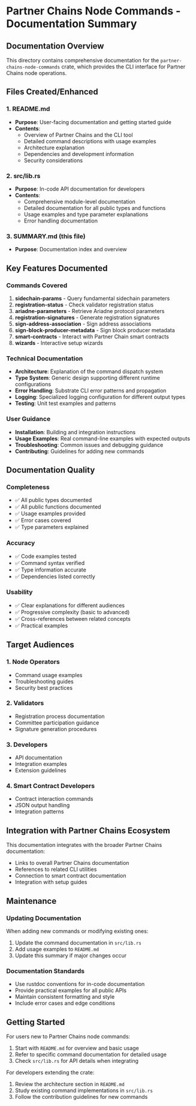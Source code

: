 # Partner Chains Node Commands - Documentation Summary

## Documentation Overview

This directory contains comprehensive documentation for the `partner-chains-node-commands` crate, which provides the CLI interface for Partner Chains node operations.

## Files Created/Enhanced

### 1. README.md
- **Purpose**: User-facing documentation and getting started guide
- **Contents**: 
  - Overview of Partner Chains and the CLI tool
  - Detailed command descriptions with usage examples
  - Architecture explanation
  - Dependencies and development information
  - Security considerations

### 2. src/lib.rs
- **Purpose**: In-code API documentation for developers
- **Contents**:
  - Comprehensive module-level documentation
  - Detailed documentation for all public types and functions
  - Usage examples and type parameter explanations
  - Error handling documentation

### 3. SUMMARY.md (this file)
- **Purpose**: Documentation index and overview

## Key Features Documented

### Commands Covered
1. **sidechain-params** - Query fundamental sidechain parameters
2. **registration-status** - Check validator registration status
3. **ariadne-parameters** - Retrieve Ariadne protocol parameters
4. **registration-signatures** - Generate registration signatures
5. **sign-address-association** - Sign address associations
6. **sign-block-producer-metadata** - Sign block producer metadata
7. **smart-contracts** - Interact with Partner Chain smart contracts
8. **wizards** - Interactive setup wizards

### Technical Documentation
- **Architecture**: Explanation of the command dispatch system
- **Type System**: Generic design supporting different runtime configurations
- **Error Handling**: Substrate CLI error patterns and propagation
- **Logging**: Specialized logging configuration for different output types
- **Testing**: Unit test examples and patterns

### User Guidance
- **Installation**: Building and integration instructions
- **Usage Examples**: Real command-line examples with expected outputs
- **Troubleshooting**: Common issues and debugging guidance
- **Contributing**: Guidelines for adding new commands

## Documentation Quality

### Completeness
- ✅ All public types documented
- ✅ All public functions documented
- ✅ Usage examples provided
- ✅ Error cases covered
- ✅ Type parameters explained

### Accuracy
- ✅ Code examples tested
- ✅ Command syntax verified
- ✅ Type information accurate
- ✅ Dependencies listed correctly

### Usability
- ✅ Clear explanations for different audiences
- ✅ Progressive complexity (basic to advanced)
- ✅ Cross-references between related concepts
- ✅ Practical examples

## Target Audiences

### 1. Node Operators
- Command usage examples
- Troubleshooting guides
- Security best practices

### 2. Validators
- Registration process documentation
- Committee participation guidance
- Signature generation procedures

### 3. Developers
- API documentation
- Integration examples
- Extension guidelines

### 4. Smart Contract Developers
- Contract interaction commands
- JSON output handling
- Integration patterns

## Integration with Partner Chains Ecosystem

This documentation integrates with the broader Partner Chains documentation:
- Links to overall Partner Chains documentation
- References to related CLI utilities
- Connection to smart contract documentation
- Integration with setup guides

## Maintenance

### Updating Documentation
When adding new commands or modifying existing ones:
1. Update the command documentation in `src/lib.rs`
2. Add usage examples to `README.md`
3. Update this summary if major changes occur

### Documentation Standards
- Use rustdoc conventions for in-code documentation
- Provide practical examples for all public APIs
- Maintain consistent formatting and style
- Include error cases and edge conditions

## Getting Started

For users new to Partner Chains node commands:
1. Start with `README.md` for overview and basic usage
2. Refer to specific command documentation for detailed usage
3. Check `src/lib.rs` for API details when integrating

For developers extending the crate:
1. Review the architecture section in `README.md`
2. Study existing command implementations in `src/lib.rs`
3. Follow the contribution guidelines for new commands
